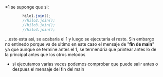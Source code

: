 *1 se suponge que si:
```java
        hilo1.join(); 
        //hilo2.join();
        //hilo3.join();
        //hilo4.join();
```
...esto esta así, se acabaria el 1 y luego se ejecutaria el resto. Sin embargo no 
entinedo porque va de ultimo en este caso el mensaje de "**fin de main**" ya que aunque se 
termine antes el 1, se termendria que printear antes lo de la principal antes que los otros 
metodos. 
* si ejecutamos varias veces podemos comprobar que puede salir antes o despues el 
mensaje del fin del main


